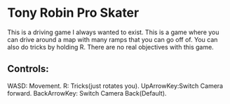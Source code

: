 # Tony Robin Pro Skater
This is a driving game I always wanted to exist. This is a game where you can drive around a map with many ramps that you can go off of. 
You can also do tricks by holding R. There are no real objectives with this game.
## Controls:
WASD: Movement.
R: Tricks(just rotates you).
UpArrowKey:Switch Camera forward.
BackArrowKey: Switch Camera Back(Default).
